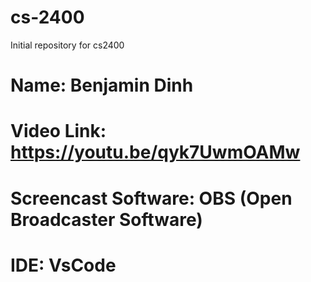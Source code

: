 # cs-2400
Initial repository for cs2400

# Name: Benjamin Dinh
# Video Link: https://youtu.be/qyk7UwmOAMw
# Screencast Software: OBS (Open Broadcaster Software)
# IDE: VsCode
